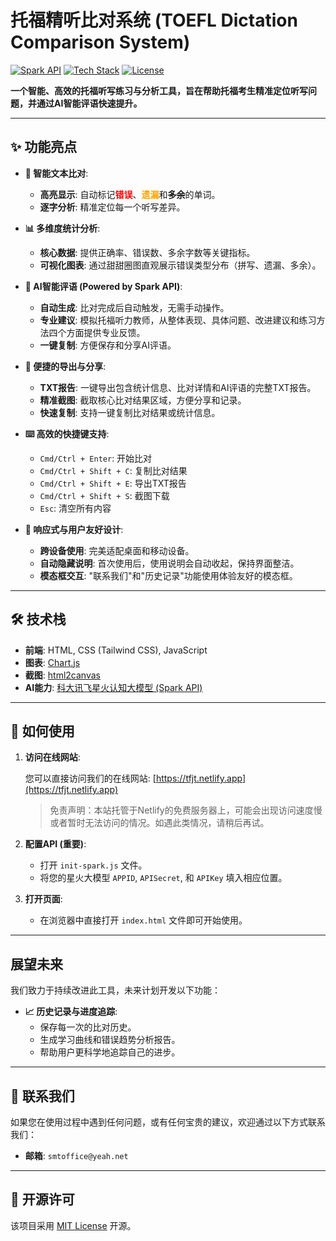 # 托福精听比对系统 (TOEFL Dictation Comparison System)

[![Spark API](https://img.shields.io/badge/Powered%20by-Spark%20AI-blueviolet)](https://www.xfyun.cn/spark)
[![Tech Stack](https://img.shields.io/badge/Tech-HTML%2FCSS%2FJS-orange)](https://developer.mozilla.org/)
[![License](https://img.shields.io/badge/License-MIT-green)](./LICENSE)

**一个智能、高效的托福听写练习与分析工具，旨在帮助托福考生精准定位听写问题，并通过AI智能评语快速提升。**

---

## ✨ 功能亮点

- **📝 智能文本比对**:
  - **高亮显示**: 自动标记<span style="color:red;">**错误**</span>、<span style="color:orange;">**遗漏**</span>和<span style="text-decoration:line-through;">**多余**</span>的单词。
  - **逐字分析**: 精准定位每一个听写差异。

- **📊 多维度统计分析**:
  - **核心数据**: 提供正确率、错误数、多余字数等关键指标。
  - **可视化图表**: 通过甜甜圈图直观展示错误类型分布（拼写、遗漏、多余）。

- **🤖 AI智能评语 (Powered by Spark API)**:
  - **自动生成**: 比对完成后自动触发，无需手动操作。
  - **专业建议**: 模拟托福听力教师，从整体表现、具体问题、改进建议和练习方法四个方面提供专业反馈。
  - **一键复制**: 方便保存和分享AI评语。

- **🚀 便捷的导出与分享**:
  - **TXT报告**: 一键导出包含统计信息、比对详情和AI评语的完整TXT报告。
  - **精准截图**: 截取核心比对结果区域，方便分享和记录。
  - **快速复制**: 支持一键复制比对结果或统计信息。

- **⌨️ 高效的快捷键支持**:
  - `Cmd/Ctrl + Enter`: 开始比对
  - `Cmd/Ctrl + Shift + C`: 复制比对结果
  - `Cmd/Ctrl + Shift + E`: 导出TXT报告
  - `Cmd/Ctrl + Shift + S`: 截图下载
  - `Esc`: 清空所有内容

- **📱 响应式与用户友好设计**:
  - **跨设备使用**: 完美适配桌面和移动设备。
  - **自动隐藏说明**: 首次使用后，使用说明会自动收起，保持界面整洁。
  - **模态框交互**: "联系我们"和"历史记录"功能使用体验友好的模态框。

---

## 🛠️ 技术栈

- **前端**: HTML, CSS (Tailwind CSS), JavaScript
- **图表**: [Chart.js](https://www.chartjs.org/)
- **截图**: [html2canvas](https://html2canvas.hertzen.com/)
- **AI能力**: [科大讯飞星火认知大模型 (Spark API)](https://www.xfyun.cn/spark)

---

## 🚀 如何使用

1.  **访问在线网站**:
    
    您可以直接访问我们的在线网站: [https://tfjt.netlify.app](https://tfjt.netlify.app)

    > 免责声明：本站托管于Netlify的免费服务器上，可能会出现访问速度慢或者暂时无法访问的情况。如遇此类情况，请稍后再试。
2.  **配置API (重要)**:
    - 打开 `init-spark.js` 文件。
    - 将您的星火大模型 `APPID`, `APISecret`, 和 `APIKey` 填入相应位置。
3.  **打开页面**:
    - 在浏览器中直接打开 `index.html` 文件即可开始使用。

---

## 展望未来

我们致力于持续改进此工具，未来计划开发以下功能：

- **📈 历史记录与进度追踪**:
  - 保存每一次的比对历史。
  - 生成学习曲线和错误趋势分析报告。
  - 帮助用户更科学地追踪自己的进步。

---

## 📧 联系我们

如果您在使用过程中遇到任何问题，或有任何宝贵的建议，欢迎通过以下方式联系我们：

- **邮箱**: `smtoffice@yeah.net`

---

## 📄 开源许可

该项目采用 [MIT License](./LICENSE) 开源。